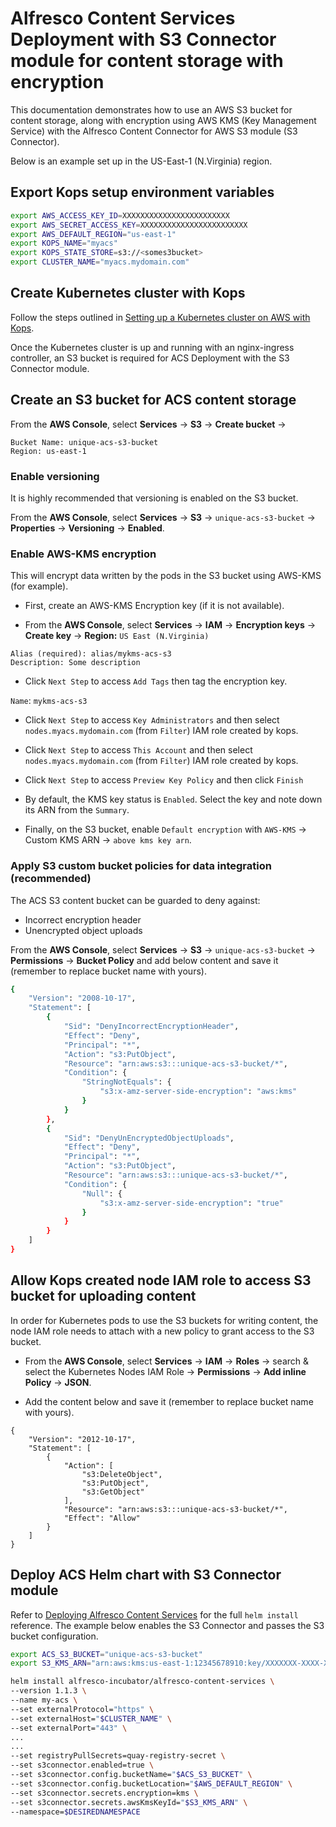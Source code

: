 # Alfresco Content Services Deployment with S3 Connector module for content storage with encryption

This documentation demonstrates how to use an AWS S3 bucket for content storage, along with encryption using AWS KMS (Key Management Service) with the Alfresco Content Connector for AWS S3 module (S3 Connector).

Below is an example set up in the US-East-1 (N.Virginia) region.

## Export Kops setup environment variables

```bash
export AWS_ACCESS_KEY_ID=XXXXXXXXXXXXXXXXXXXXXXXX
export AWS_SECRET_ACCESS_KEY=XXXXXXXXXXXXXXXXXXXXXXXX
export AWS_DEFAULT_REGION="us-east-1"
export KOPS_NAME="myacs"
export KOPS_STATE_STORE=s3://<somes3bucket>
export CLUSTER_NAME="myacs.mydomain.com"
```

## Create Kubernetes cluster with Kops

Follow the steps outlined in [Setting up a Kubernetes cluster on AWS with Kops](../helm-deployment-aws_kops.md#setting-up-kubernetes-cluster-on-aws-with-kops).

Once the Kubernetes cluster is up and running with an nginx-ingress controller, an S3 bucket is required for ACS Deployment with the S3 Connector module.

## Create an S3 bucket for ACS content storage

From the **AWS Console**, select **Services** -> **S3** -> **Create bucket** ->
```
Bucket Name: unique-acs-s3-bucket
Region: us-east-1
```

### Enable versioning

It is highly recommended that versioning is enabled on the S3 bucket.

From the **AWS Console**, select **Services** -> **S3** -> `unique-acs-s3-bucket` -> **Properties** -> **Versioning** -> **Enabled**.

### Enable AWS-KMS encryption

This will encrypt data written by the pods in the S3 bucket using AWS-KMS (for example).

* First, create an AWS-KMS Encryption key (if it is not available).

* From the **AWS Console**, select **Services** -> **IAM** -> **Encryption keys** -> **Create key** -> **Region:** `US East (N.Virginia)`
```
Alias (required): alias/mykms-acs-s3
Description: Some description
```

* Click `Next Step` to access `Add Tags` then tag the encryption key.

`Name`: `mykms-acs-s3`

* Click `Next Step` to access `Key Administrators` and then select `nodes.myacs.mydomain.com` (from `Filter`) IAM role created by kops.  

* Click `Next Step` to access `This Account` and then select `nodes.myacs.mydomain.com` (from `Filter`) IAM role created by kops.

* Click `Next Step` to access `Preview Key Policy` and then click `Finish`

* By default, the KMS key status is `Enabled`. Select the key and note down its ARN from the `Summary`.

* Finally, on the S3 bucket, enable `Default encryption` with `AWS-KMS` -> Custom KMS ARN -> `above kms key arn`.


### Apply S3 custom bucket policies for data integration (recommended)

The ACS S3 content bucket can be guarded to deny against:
- Incorrect encryption header
- Unencrypted object uploads

From the **AWS Console**, select **Services** -> **S3** -> `unique-acs-s3-bucket` -> **Permissions** -> **Bucket Policy** and add below content and save it (remember to replace bucket name with yours).

```bash
{
    "Version": "2008-10-17",
    "Statement": [
        {
            "Sid": "DenyIncorrectEncryptionHeader",
            "Effect": "Deny",
            "Principal": "*",
            "Action": "s3:PutObject",
            "Resource": "arn:aws:s3:::unique-acs-s3-bucket/*",
            "Condition": {
                "StringNotEquals": {
                    "s3:x-amz-server-side-encryption": "aws:kms"
                }
            }
        },
        {
            "Sid": "DenyUnEncryptedObjectUploads",
            "Effect": "Deny",
            "Principal": "*",
            "Action": "s3:PutObject",
            "Resource": "arn:aws:s3:::unique-acs-s3-bucket/*",
            "Condition": {
                "Null": {
                    "s3:x-amz-server-side-encryption": "true"
                }
            }
        }
    ]
}
```

## Allow Kops created node IAM role to access S3 bucket for uploading content

In order for Kubernetes pods to use the S3 buckets for writing content, the node IAM role needs to attach with a new policy to grant access to the S3 bucket.

* From the **AWS Console**, select **Services** -> **IAM** -> **Roles** -> search & select the Kubernetes Nodes IAM Role -> **Permissions** -> **Add inline Policy** -> **JSON**.

* Add the content below and save it (remember to replace bucket name with yours).

```
{
    "Version": "2012-10-17",
    "Statement": [
        {
            "Action": [
                "s3:DeleteObject",
                "s3:PutObject",
                "s3:GetObject"
            ],
            "Resource": "arn:aws:s3:::unique-acs-s3-bucket/*",
            "Effect": "Allow"
        }
    ]
}
```

## Deploy ACS Helm chart with S3 Connector module

Refer to [Deploying Alfresco Content Services](../helm-deployment-aws_kops.md#deploying-alfresco-content-services) for  the full `helm install` reference.  The example below enables the S3 Connector and passes the S3 bucket configuration.

```bash
export ACS_S3_BUCKET="unique-acs-s3-bucket"
export S3_KMS_ARN="arn:aws:kms:us-east-1:12345678910:key/XXXXXXX-XXXX-XXXX-XXXX-XXXXXXXXXXXX"

helm install alfresco-incubator/alfresco-content-services \
--version 1.1.3 \
--name my-acs \
--set externalProtocol="https" \
--set externalHost="$CLUSTER_NAME" \
--set externalPort="443" \
...
...
--set registryPullSecrets=quay-registry-secret \
--set s3connector.enabled=true \
--set s3connector.config.bucketName="$ACS_S3_BUCKET" \
--set s3connector.config.bucketLocation="$AWS_DEFAULT_REGION" \
--set s3connector.secrets.encryption=kms \
--set s3connector.secrets.awsKmsKeyId="$S3_KMS_ARN" \
--namespace=$DESIREDNAMESPACE
```
